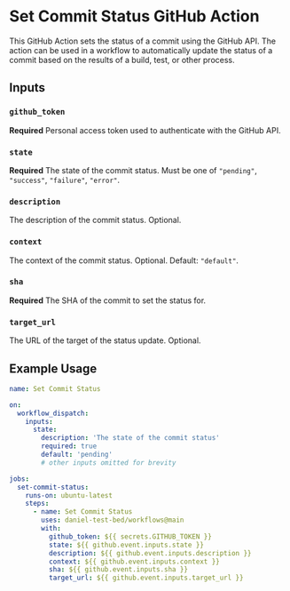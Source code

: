 # Set Commit Status GitHub Action

This GitHub Action sets the status of a commit using the GitHub API. The action can be used in a workflow to automatically update the status of a commit based on the results of a build, test, or other process.

## Inputs

### `github_token`

**Required** Personal access token used to authenticate with the GitHub API.

### `state`

**Required** The state of the commit status. Must be one of `"pending"`, `"success"`, `"failure"`, `"error"`.

### `description`

The description of the commit status. Optional.

### `context`

The context of the commit status. Optional. Default: `"default"`.

### `sha`

**Required** The SHA of the commit to set the status for.

### `target_url`

The URL of the target of the status update. Optional.

## Example Usage

```yaml
name: Set Commit Status

on:
  workflow_dispatch:
    inputs:
      state:
        description: 'The state of the commit status'
        required: true
        default: 'pending'
        # other inputs omitted for brevity

jobs:
  set-commit-status:
    runs-on: ubuntu-latest
    steps:
      - name: Set Commit Status
        uses: daniel-test-bed/workflows@main
        with:
          github_token: ${{ secrets.GITHUB_TOKEN }}
          state: ${{ github.event.inputs.state }}
          description: ${{ github.event.inputs.description }}
          context: ${{ github.event.inputs.context }}
          sha: ${{ github.event.inputs.sha }}
          target_url: ${{ github.event.inputs.target_url }}

